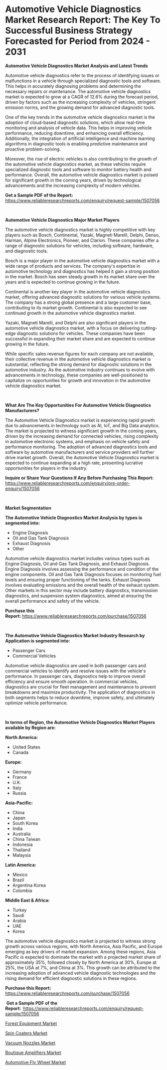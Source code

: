<p><h1>Automotive Vehicle Diagnostics Market Research Report: The Key To Successful Business Strategy Forecasted for Period from 2024 - 2031</h1></p><p><strong>Automotive Vehicle Diagnostics Market Analysis and Latest Trends</strong></p>
<p><p>Automotive vehicle diagnostics refer to the process of identifying issues or malfunctions in a vehicle through specialized diagnostic tools and software. This helps in accurately diagnosing problems and determining the necessary repairs or maintenance. The automotive vehicle diagnostics market is expected to grow at a CAGR of 12.6% during the forecast period, driven by factors such as the increasing complexity of vehicles, stringent emission norms, and the growing demand for advanced diagnostic tools.</p><p>One of the key trends in the automotive vehicle diagnostics market is the adoption of cloud-based diagnostic solutions, which allow real-time monitoring and analysis of vehicle data. This helps in improving vehicle performance, reducing downtime, and enhancing overall efficiency. Additionally, the integration of artificial intelligence and machine learning algorithms in diagnostic tools is enabling predictive maintenance and proactive problem-solving.</p><p>Moreover, the rise of electric vehicles is also contributing to the growth of the automotive vehicle diagnostics market, as these vehicles require specialized diagnostic tools and software to monitor battery health and performance. Overall, the automotive vehicle diagnostics market is poised for significant growth in the coming years, driven by technological advancements and the increasing complexity of modern vehicles.</p></p>
<p><strong>Get a Sample PDF of the Report:&nbsp;</strong> <a href="https://www.reliableresearchreports.com/enquiry/request-sample/1507056">https://www.reliableresearchreports.com/enquiry/request-sample/1507056</a></p>
<p>&nbsp;</p>
<p><strong>Automotive Vehicle Diagnostics Major Market Players</strong></p>
<p><p>The automotive vehicle diagnostics market is highly competitive with key players such as Bosch, Continental, Yazaki, Magneti Marelli, Delphi, Denso, Harman, Alpine Electronics, Pioneer, and Clarion. These companies offer a range of diagnostic solutions for vehicles, including software, hardware, and diagnostic tools.</p><p>Bosch is a major player in the automotive vehicle diagnostics market with a wide range of products and services. The company's expertise in automotive technology and diagnostics has helped it gain a strong position in the market. Bosch has seen steady growth in its market share over the years and is expected to continue growing in the future.</p><p>Continental is another key player in the automotive vehicle diagnostics market, offering advanced diagnostic solutions for various vehicle systems. The company has a strong global presence and a large customer base, contributing to its market growth. Continental is also expected to see continued growth in the automotive vehicle diagnostics market.</p><p>Yazaki, Magneti Marelli, and Delphi are also significant players in the automotive vehicle diagnostics market, with a focus on delivering cutting-edge diagnostic solutions for vehicles. These companies have been successful in expanding their market share and are expected to continue growing in the future.</p><p>While specific sales revenue figures for each company are not available, their collective revenue in the automotive vehicle diagnostics market is substantial, reflecting the strong demand for diagnostic solutions in the automotive industry. As the automotive industry continues to evolve with advancements in technology, these companies are well-positioned to capitalize on opportunities for growth and innovation in the automotive vehicle diagnostics market.</p></p>
<p>&nbsp;</p>
<p><strong>What Are The Key Opportunities For Automotive Vehicle Diagnostics Manufacturers?</strong></p>
<p><p>The Automotive Vehicle Diagnostics market is experiencing rapid growth due to advancements in technology such as AI, IoT, and Big Data analytics. The market is projected to witness significant growth in the coming years, driven by the increasing demand for connected vehicles, rising complexity in automotive electronic systems, and emphasis on vehicle safety and performance monitoring. The adoption of advanced diagnostics tools and software by automotive manufacturers and service providers will further drive market growth. Overall, the Automotive Vehicle Diagnostics market is expected to continue expanding at a high rate, presenting lucrative opportunities for players in the industry.</p></p>
<p><strong>Inquire or Share Your Questions If Any Before Purchasing This Report:</strong> <a href="https://www.reliableresearchreports.com/enquiry/pre-order-enquiry/1507056">https://www.reliableresearchreports.com/enquiry/pre-order-enquiry/1507056</a></p>
<p>&nbsp;</p>
<p><strong>Market Segmentation</strong></p>
<p><strong>The Automotive Vehicle Diagnostics Market Analysis by types is segmented into:</strong></p>
<p><ul><li>Engine Diagnosis</li><li>Oil and Gas Tank Diagnosis</li><li>Exhaust Diagnosis</li><li>Other</li></ul></p>
<p><p>Automotive vehicle diagnostics market includes various types such as Engine Diagnosis, Oil and Gas Tank Diagnosis, and Exhaust Diagnosis. Engine Diagnosis involves assessing the performance and condition of the engine components. Oil and Gas Tank Diagnosis focuses on monitoring fuel levels and ensuring proper functioning of the tanks. Exhaust Diagnosis involves evaluating emissions and the overall health of the exhaust system. Other markets in this sector may include battery diagnostics, transmission diagnostics, and suspension system diagnostics, aimed at ensuring the overall performance and safety of the vehicle.</p></p>
<p><strong>Purchase this Report:&nbsp;</strong><a href="https://www.reliableresearchreports.com/purchase/1507056">https://www.reliableresearchreports.com/purchase/1507056</a></p>
<p>&nbsp;</p>
<p><strong>The Automotive Vehicle Diagnostics Market Industry Research by Application is segmented into:</strong></p>
<p><ul><li>Passenger Cars</li><li>Commercial Vehicles</li></ul></p>
<p><p>Automotive vehicle diagnostics are used in both passenger cars and commercial vehicles to identify and resolve issues with the vehicle's performance. In passenger cars, diagnostics help to improve overall efficiency and ensure smooth operation. In commercial vehicles, diagnostics are crucial for fleet management and maintenance to prevent breakdowns and maximize productivity. The application of diagnostics in both segments helps to reduce downtime, improve safety, and ultimately optimize vehicle performance.</p></p>
<p>&nbsp;</p>
<p><strong>In terms of Region, the Automotive Vehicle Diagnostics Market Players available by Region are:</strong></p>
<p>
    <p> <strong> North America: </strong>
        <ul>
            <li>United States</li>
            <li>Canada</li>
        </ul>
        </p> 
    <p> <strong> Europe: </strong>
        <ul>
            <li>Germany</li>
            <li>France</li>
            <li>U.K.</li>
            <li>Italy</li>
            <li>Russia</li>
        </ul>
        </p> 
    <p> <strong> Asia-Pacific: </strong>
        <ul>
            <li>China</li>
            <li>Japan</li>
            <li>South Korea</li>
            <li>India</li>
            <li>Australia</li>
            <li>China Taiwan</li>
            <li>Indonesia</li>
            <li>Thailand</li>
            <li>Malaysia</li>
        </ul>
        </p> 
    <p> <strong> Latin America: </strong>
        <ul>
            <li>Mexico</li>
            <li>Brazil</li>
            <li>Argentina Korea</li>
            <li>Colombia</li>
        </ul>
        </p> 
    <p> <strong> Middle East & Africa: </strong>
        <ul>
            <li>Turkey</li>
            <li>Saudi</li>
            <li>Arabia</li>
            <li>UAE</li>
            <li>Korea</li>
        </ul>
    </p>
    </p>
<p><p>The automotive vehicle diagnostics market is projected to witness strong growth across various regions, with North America, Asia Pacific, and Europe emerging as key drivers of market expansion. Among these regions, Asia Pacific is expected to dominate the market with a projected market share of approximately 35%, followed closely by North America at 30%, Europe at 25%, the USA at 7%, and China at 3%. This growth can be attributed to the increasing adoption of advanced vehicle diagnostic technologies and the rising demand for efficient diagnostic solutions in these regions.</p></p>
<p><strong>Purchase this Report: </strong><a href="https://www.reliableresearchreports.com/purchase/1507056">https://www.reliableresearchreports.com/purchase/1507056</a></p>
<p>&nbsp;<strong>Get a Sample PDF of the Report:&nbsp;&nbsp;</strong><a href="https://www.reliableresearchreports.com/enquiry/request-sample/1507056">https://www.reliableresearchreports.com/enquiry/request-sample/1507056</a></p>
<p><strong></strong></p>
<p><p><a href="https://medium.com/@bethelokon998/forest-equipment-market-insight-market-trends-growth-forecasted-from-2024-to-2031-2ac9f0240b1b">Forest Equipment Market</a></p><p><a href="https://medium.com/@paulmcglynn6456/spin-coaters-market-report-reveals-the-latest-trends-and-growth-opportunities-of-this-market-dc1e7af98381">Spin Coaters Market</a></p><p><a href="https://medium.com/@joanacasper19/vacuum-nozzles-market-report-reveals-the-latest-trends-and-growth-opportunities-of-this-market-be510803eccd">Vacuum Nozzles Market</a></p><p><a href="https://medium.com/@paulmcglynn6456/boutique-amplifiers-market-research-report-its-history-and-forecast-2024-to-2031-79e7e9ae6a2f">Boutique Amplifiers Market</a></p><p><a href="https://github.com/lataunyatinikmelvin59ilbd0dv/Market-Research-Report-List-1/blob/main/automotive-fly-wheel-market.md">Automotive Fly Wheel Market</a></p></p>